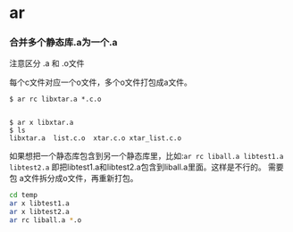 # ar


### 合并多个静态库.a为一个.a
注意区分 .a 和 .o文件

每个c文件对应一个o文件，多个o文件打包成a文件。

```
$ ar rc libxtar.a *.c.o


$ ar x libxtar.a 
$ ls
libxtar.a  list.c.o  xtar.c.o xtar_list.c.o

```

如果想把一个静态库包含到另一个静态库里，比如:`ar rc liball.a libtest1.a libtest2.a`
即把libtest1.a和libtest2.a包含到liball.a里面。这样是不行的。
需要包 a文件拆分成o文件，再重新打包。
``` bash
cd temp
ar x libtest1.a
ar x libtest2.a
ar rc liball.a *.o
```